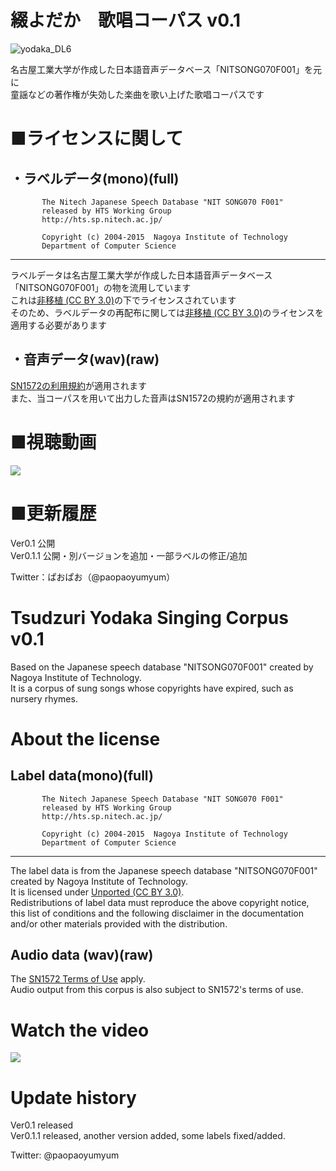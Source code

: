 # 綴よだか　歌唱コーパス v0.1 
![yodaka_DL6](https://user-images.githubusercontent.com/32325910/147927243-30cda266-4438-4e65-870c-876b95abb10d.png)

名古屋工業大学が作成した日本語音声データベース「NITSONG070F001」を元に  
童謡などの著作権が失効した楽曲を歌い上げた歌唱コーパスです

# ■ライセンスに関して
・ラベルデータ(mono)(full)
 ----------------------------------------------------------------- 
           The Nitech Japanese Speech Database "NIT SONG070 F001"  
           released by HTS Working Group                           
           http://hts.sp.nitech.ac.jp/                             
           
           Copyright (c) 2004-2015  Nagoya Institute of Technology  
           Department of Computer Science  
----------------------------------------------------------------- 
    
                           
ラベルデータは名古屋工業大学が作成した日本語音声データベース「NITSONG070F001」の物を流用しています  
これは[非移植 (CC BY 3.0)](https://creativecommons.org/licenses/by/3.0/deed.ja "クリエイティブ・コモンズ表示3.0")の下でライセンスされています  
そのため、ラベルデータの再配布に関しては[非移植 (CC BY 3.0)](https://creativecommons.org/licenses/by/3.0/deed.ja "クリエイティブ・コモンズ表示3.0")のライセンスを適用する必要があります

  
・音声データ(wav)(raw)
 ----------------------------------------------------------------- 
[SN1572の利用規約](http://sn1572-nighthawk.sakura.ne.jp/tos.html "SN1572")が適用されます  
また、当コーパスを用いて出力した音声はSN1572の規約が適用されます

# ■視聴動画

[![](https://img.youtube.com/vi/4xizuiT2cwc/0.jpg)](https://www.youtube.com/watch?v=4xizuiT2cwc)

# ■更新履歴

 Ver0.1 公開  
 Ver0.1.1 公開・別バージョンを追加・一部ラベルの修正/追加

Twitter：ぱおぱお（@paopaoyumyum）




# Tsudzuri Yodaka Singing Corpus v0.1 

Based on the Japanese speech database "NITSONG070F001" created by Nagoya Institute of Technology.  
It is a corpus of sung songs whose copyrights have expired, such as nursery rhymes.

# About the license
Label data(mono)(full)
 ----------------------------------------------------------------- 
           The Nitech Japanese Speech Database "NIT SONG070 F001"  
           released by HTS Working Group                           
           http://hts.sp.nitech.ac.jp/                             
           
           Copyright (c) 2004-2015  Nagoya Institute of Technology  
           Department of Computer Science  
----------------------------------------------------------------- 

The label data is from the Japanese speech database "NITSONG070F001" created by Nagoya Institute of Technology.  
It is licensed under [Unported (CC BY 3.0)](https://creativecommons.org/licenses/by/3.0/deed.ja "Creative Commons Attribution 3.0").  
Redistributions of label data must reproduce the above copyright notice, this list of conditions and the following disclaimer in the documentation and/or other materials provided with the distribution.

  
Audio data (wav)(raw)
 ----------------------------------------------------------------- 
The [SN1572 Terms of Use](http://sn1572-nighthawk.sakura.ne.jp/tos.html "SN1572") apply.  
Audio output from this corpus is also subject to SN1572's terms of use.

# Watch the video

[![](https://img.youtube.com/vi/4xizuiT2cwc/0.jpg)](https://www.youtube.com/watch?v=4xizuiT2cwc)

# Update history

 Ver0.1 released  
 Ver0.1.1 released, another version added, some labels fixed/added.

Twitter: @paopaoyumyum
